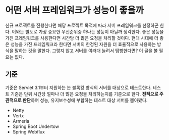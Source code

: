 # 어떤 서버 프레임워크가 성능이 좋을까
신규 프로젝트를 진행한다면 해당 프로젝트 목적에 따라 서버 프레임워크를 선정하곤 한다. 이와는 별도로 가장 중요한 우선순위중 하나는 성능이 아닐까 생각한다. 좋은 성능을 가진 프레임워크를 사용한다면 시간당 더 많은 요청을 처리할 것이다. 현대 시대에 더 좋은 성능을 가진 프레임워크라 한다면 서버의 한정된 자원을 더 효율적으로 사용하는 방식을 말하는 것을 말한다. 그렇지 않고 서버를 여러대 늘려서 땜빵한다면? 이 글을 볼 필요는 없다.

## 기준
기준은 Servlet 3.1부터 지원하는 논 블록킹 방식의 서버를 대상으로 테스트한다. 테스트 기준은 단위 시간당 얼마나 더 많은 요청을 처리하는지를 기준으로 한다. **전적으로 주관적으로 판단**하여 성능, 유지보수성에 부합하는 테스트 대상 서버를 뽑아봤다.

- Netty
- Vertx
- Armeria
- Spring Boot Undertow
- Spring Webflux

 